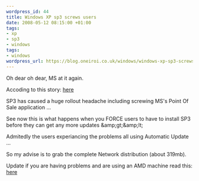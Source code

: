 ```yaml
--- 
wordpress_id: 44
title: Windows XP sp3 screws users
date: 2008-05-12 08:15:00 +01:00
tags: 
- xp
- sp3
- windows
tags: 
- windows
wordpress_url: https://blog.oneiroi.co.uk/windows/windows-xp-sp3-screws-users
---
```

<p>Oh dear oh dear, MS at it again.</p>
<p>Accoding to this story: <a href="https://www.theregister.co.uk/2008/05/09/windows_xp_sp3_reboots_crashes/">here</a></p>
<p>SP3 has caused a huge rollout headache including screwing MS's Point Of Sale application ...</p>
<p>See now this is what happens when you FORCE users to have to install SP3 before they can get any more updates &amp;amp;gt;&amp;amp;lt;</p>
<p>Admitedly the users experiancing the problems all using Automatic Update ...</p>
<p>So my advise is to grab the complete Network distribution (about 319mb).</p>
<p>Update if you are having problems and are using an AMD machine read this: <a href="https://msinfluentials.com/blogs/jesper/archive/2008/05/08/does-your-amd-based-computer-boot-after-installing-xp-sp3.aspx">here</a></p>
